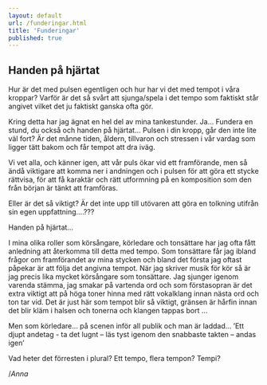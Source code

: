 ```yaml
---
layout: default
url: /funderingar.html
title: 'Funderingar'
published: true
---
```


## Handen på hjärtat

Hur är det med pulsen egentligen och hur har vi det med tempot i våra kroppar? 
Varför är det så svårt att sjunga/spela i det tempo som faktiskt står angivet vilket det ju faktiskt ganska ofta gör.

Kring detta har jag ägnat en hel del av mina tankestunder. Ja… Fundera en stund, du också och handen på hjärtat… Pulsen i din kropp, går den inte lite väl fort?  Är det månne tiden, åldern, tillvaron och stressen i vår vardag som ligger tätt bakom och får tempot att dra iväg.

Vi vet alla, och känner igen, att vår puls ökar vid ett framförande, men så ändå viktigare att komma ner i andningen och i pulsen för att göra ett stycke rättvisa, för att få karaktär och rätt utformning på en komposition som den från början är tänkt att framföras.

Eller är det så viktigt? Är det inte upp till utövaren att göra en tolkning utifrån sin egen uppfattning….???

Handen på hjärtat…

I mina olika roller som körsångare, körledare och tonsättare har jag ofta fått anledning att återkomma till detta med tempo. Som tonsättare får jag ibland frågor om framförandet av mina stycken och bland det första jag oftast påpekar är att följa det angivna tempot. 
När jag skriver musik för kör så är jag precis lika mycket körsångare som tonsättare. Jag sjunger igenom varenda stämma, jag smakar på vartenda ord och som förstasopran är det extra viktigt att på höga toner hinna med rätt vokalklang innan nästa ord och ton tar vid. Det är just här som tempot blir så viktigt, gränsen är hårfin innan det blir kläm i halsen och tonerna och klangen tappas bort …

Men som körledare… på scenen inför all publik och man är laddad… 
’Ett djupt andetag - ta det lugnt – läs tyst igenom den snabbaste takten – andas igen’

Vad heter det förresten i plural? Ett tempo, flera tempon? Tempi?

/_Anna_ 